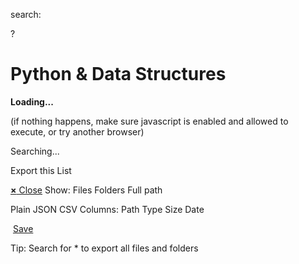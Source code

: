  
  

<span class="app_header_icon"></span>

search:

?

Python & Data Structures
========================

**Loading...**

(if nothing happens, make sure javascript is enabled and allowed to execute, or try another browser)

Searching...

Export this List

<span id="list_footer_info_label"></span>

<a href="#" id="export_close" class="export_close"><strong>×</strong> Close</a> Show: Files Folders Full path

Plain JSON CSV <span id="export_options_columns"> Columns: Path Type Size Date </span>

 <a href="#" id="export_save">Save</a>

Tip: Search for \* to export all files and folders
